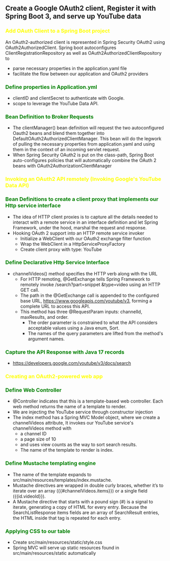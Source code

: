 
## Create a Google OAuth2 client, Register it with Spring Boot 3, and serve up YouTube data

### <span style="color:yellow">**Add OAuth Client to a Spring Boot project**</span>

An OAuth2-authorized client is represented in Spring Security OAuth2 using OAuth2AuthorizedClient.
Spring boot autoconfigures ClientRegistrationRepository as well as OAuth2AuthorizedClientRepository to
- parse necessary properties in the application.yaml file
- facilitate the flow between our application and OAuth2 providers

### <span style="color:green">**Define properties in Application.yml**</span>
- clientID and clientSecret to authenticate with Google.
- scope to leverage the YouTube Data API.

### <span style="color:green">**Bean Definition to Broker Requests**</span>

- The clientManager() bean definition will request the two autoconfigured Oauth2 beans and blend them together into DefaultOAuth2AuthorizedClientManager. This bean will do the legwork of pulling the necessary properties from application.yaml and using them in the context of an incoming servlet request.
- When Spring Security OAuth2 is put on the class-path, Spring Boot auto-configures policies that will automatically combine the OAuth 2 beans with OAuth2AuthorizationClientManager

### <span style="color:yellow">**Invoking an OAuth2 API remotely (Invoking Google's YouTube Data API)**</span>

### <span style="color:green">**Bean Definitions to create a client proxy that implements our Http service interface**</span>
- The idea of HTTP client proxies is to capture all the details needed to interact with a remote service in an interface definition and let Spring Framework, under the hood, marshal the request and response.
- Hooking OAuth 2 support into an HTTP remote service invoker
  - Initialize a WebClient with our OAuth2 exchange filter function
  - Wrap the WebClient in a HttpServiceProxyFactory
  - Create client proxy with type: YouTube

### <span style="color:green">**Define Declarative Http Service Interface**</span>
- channelVideos() method specifies the HTTP verb along with the URL
  - For HTTP remoting, @GetExchange tells Spring Framework to remotely invoke /search?part=snippet &type=video using an HTTP GET call.
  - The path in the @GetExchange call is appended to the configured base URL, https://www.googleapis.com/youtube/v3, forming a complete URL to access this API.
  - This method has three @RequestParam inputs: channelId, maxResults, and order.
    - The order parameter is constrained to what the API considers acceptable values using a Java enum, Sort.
    - The names of the query parameters are lifted from the method's argument names.

### <span style="color:green">**Capture the API Response with Java 17 records**</span>
- https://developers.google.com/youtube/v3/docs/search

### <span style="color:yellow">**Creating an OAuth2-powered web app**</span>

### <span style="color:green">**Define Web Controller**</span>
- @Controller indicates that this is a template-based web controller. Each web method returns the name of a template to render.
- We are injecting the YouTube service through constructor injection
- The index method has a Spring MVC Model object, where we create a channelVideos attribute, It invokes our YouTube service's channelVideos method with
  - a channel ID
  - a page size of 10
  - and uses view counts as the way to sort search results.
  - The name of the template to render is index.

### <span style="color:green">**Define Mustache templating engine**</span>
- The name of the template expands to src/main/resources/templates/index.mustache.
- Mustache directives are wrapped in double curly braces, whether it’s to iterate over an array ({{#channelVideos.items}}) or a single field ({{id.videoId}}).
- A Mustache directive that starts with a pound sign (#) is a signal to iterate, generating a copy of HTML for every entry. Because the SearchListResponse items fields are an array of SearchResult entries, the HTML inside that tag is repeated for each entry.

### <span style="color:green">**Applying CSS to our table**</span>
- Create src/main/resources/static/style.css
- Spring MVC will serve up static resources found in src/main/resources/static automatically